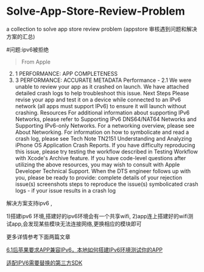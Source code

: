 # Solve-App-Store-Review-Problem
a collection   to solve app store review problem (appstore 审核遇到问题和解决方案的汇总)


#问题:ipv6被拒绝

>From Apple
2. 1 PERFORMANCE: APP COMPLETENESS
2. 3 PERFORMANCE: ACCURATE METADATA
Performance - 2.1
We were unable to review your app as it crashed on launch. We have attached detailed crash logs to help troubleshoot this issue.
Next Steps
Please revise your app and test it on a device while connected to an IPv6 network (all apps must support IPv6) to ensure it will launch without crashing.
Resources
For additional information about supporting IPv6 Networks, please refer to Supporting IPv6 DNS64/NAT64 Networks and Supporting IPv6-only Networks.
For a networking overview, please see About Networking.
For information on how to symbolicate and read a crash log, please see Tech Note TN2151 Understanding and Analyzing iPhone OS Application Crash Reports.
If you have difficulty reproducing this issue, please try testing the workflow described in Testing Workflow with Xcode's Archive feature.
If you have code-level questions after utilizing the above resources, you may wish to consult with Apple Developer Technical Support. When the DTS engineer follows up with you, please be ready to provide:
 complete details of your rejection issue(s)
 screenshots
 steps to reproduce the issue(s)
 symbolicated crash logs - if your issue results in a crash log




 解决方案支持ipv6 ,

1)搭建ipv6 环境,搭建好的ipv6环境会有一个共享wifi,
2)app连上搭建好的wifi测试app,会发现某些模块无法连接网络,更换相应的模块即可

更多详情参考下面两篇文章

[6.1后苹果要求APP兼容IPv6，本地如何搭建IPv6环境测试你的APP](http://www.jianshu.com/p/632d995749e1)

[适配IPV6需要替换的第三方SDK](http://www.jianshu.com/p/afc0b19fd5d3)
